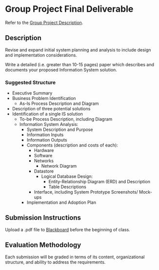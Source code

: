 # Group Project Final Deliverable

Refer to the [Group Project Description](/PROJECT.md).

## Description

Revise and expand initial system planning and analysis to include
 design and implementation considerations.

Write a detailed (i.e. greater than 10-15 pages) paper
 which describes and documents your proposed Information System solution.

### Suggested Structure

 + Executive Summary
 + Business Problem Identification
   + As-Is Process Description and Diagram
 + Description of three potential solutions
 + Identification of a single IS solution
   + To-be Process Description, including Diagram
   + Information System Analysis:
     + System Description and Purpose
     + Information Inputs
     + Information Outputs
     + Components (description and costs of each):
       + Hardware
       + Software
       + Networks
         + Network Diagram
       + Datastore
          + Logical Database Design:
            + Entity-Relationship Diagram (ERD) and Description
            + Table Descriptions
       + Interface, including System Prototype Screenshots/ Mock-ups
     + Implementation and Adoption Plan

## Submission Instructions

Upload a .pdf file to [Blackboard](https://blackboard.gwu.edu/webapps/assignment/uploadAssignment?content_id=_6869960_1&course_id=_260292_1&assign_group_id=&mode=cpview) before the beginning of class.

## Evaluation Methodology

Each submission will be graded in terms of its content, organizational structure, and ability to address the requirements.
